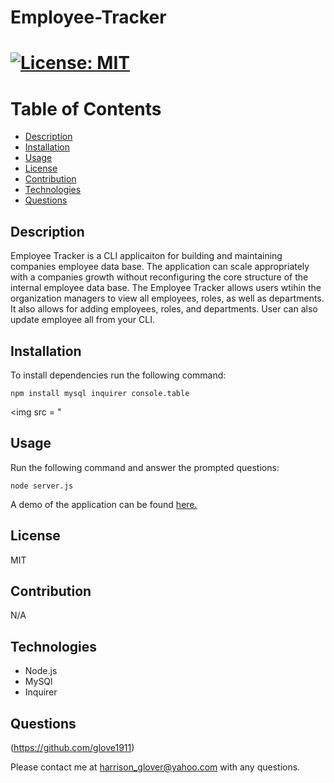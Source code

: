 # Employee-Tracker

# [![License: MIT](https://img.shields.io/badge/License-MIT-yellow.svg)](https://opensource.org/licenses/MIT)

# Table of Contents
- [Description](#description)
- [Installation](#installation)
- [Usage](#usage)
- [License](#license)
- [Contribution](#contribution)
- [Technologies](#technologies)
- [Questions](#questions)



 ## Description
Employee Tracker is a CLI applicaiton for building and maintaining companies employee data base. The application  can scale appropriately with a companies growth without reconfiguring the core structure of the internal employee data base.  The Employee Tracker allows users wtihin the organization managers to view all employees, roles, as well as departments. It also allows for adding employees, roles, and departments.  User can also update employee all from your CLI.


## Installation
To install dependencies run the following command: 
```
npm install mysql inquirer console.table
```

<img src = "


## Usage
Run the following command and answer the prompted questions:
```
node server.js
```
A demo of the application can be found [here.](https://drive.google.com/file/d/1b-_05mRjPLeMyY-5E2Q6_de59NdnLknV/view)
## License
MIT


## Contribution
N/A


## Technologies
* Node.js
* MySQl
* Inquirer



## Questions
(https://github.com/glove1911) 


Please contact me at [harrison_glover@yahoo.com](mailto:harrison_glover@yahoo.com) with any questions.
